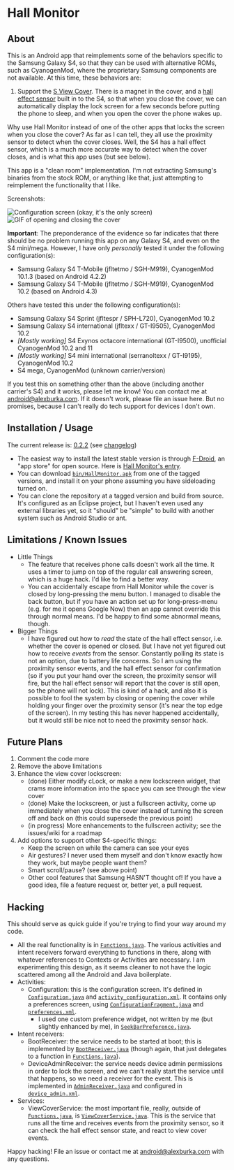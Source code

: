 Hall Monitor
============

About
-----
This is an Android app that reimplements some of the behaviors specific to the Samsung Galaxy S4, so that they can be used with alternative ROMs, such as CyanogenMod, where the proprietary Samsung components are not available. At this time, these behaviors are:

1. Support the [S View Cover](http://www.theverge.com/2013/3/14/4104134/samsung-announces-galaxy-s4-s-view-cover). There is a magnet in the cover, and a [hall effect sensor](https://en.wikipedia.org/wiki/Hall_effect_sensor) built in to the S4, so that when you close the cover, we can automatically display the lock screen for a few seconds before putting the phone to sleep, and when you open the cover the phone wakes up.

Why use Hall Monitor instead of one of the other apps that locks the screen when you close the cover? As far as I can tell, they all use the proximity sensor to detect when the cover closes. Well, the S4 has a hall effect sensor, which is a much more accurate way to detect when the cover closes, and is what this app uses (but see below).

This app is a "clean room" implementation. I'm not extracting Samsung's binaries from the stock ROM, or anything like that, just attempting to reimplement the functionality that I like.

Screenshots:

![Configuration screen (okay, it's the only screen)](https://raw.github.com/durka/HallMonitor/master/screenshot.png "Configuration screen (okay, it's the only screen)") ![GIF of opening and closing the cover](https://raw.github.com/durka/HallMonitor/master/animation_trimmed.gif "GIF of opening and closing the cover")

**Important**: The preponderance of the evidence so far indicates that there should be no problem running this app on any Galaxy S4, and even on the S4 mini/mega. However, I have only _personally_ tested it under the following configuration(s):

- Samsung Galaxy S4 T-Mobile (jfltetmo / SGH-M919), CyanogenMod 10.1.3 (based on Android 4.2.2)
- Samsung Galaxy S4 T-Mobile (jfltetmo / SGH-M919), CyanogenMod 10.2 (based on Android 4.3)

Others have tested this under the following configuration(s):

- Samsung Galaxy S4 Sprint (jfltespr / SPH-L720), CyanogenMod 10.2
- Samsung Galaxy S4 international (jfltexx / GT-I9505), CyanogenMod 10.2
- _[Mostly working]_ S4 Exynos octacore international (GT-I9500), unofficial CyanogenMod 10.2 and 11
- _[Mostly working]_ S4 mini international (serranoltexx / GT-I9195), CyanogenMod 10.2
- S4 mega, CyanogenMod (unknown carrier/version)

If you test this on something other than the above (including another carrier's S4) and it works, please let me know! You can contact me at [android@alexburka.com](mailto:android@alexburka.com). If it doesn't work, please file an issue here. But no promises, because I can't really do tech support for devices I don't own.

Installation / Usage
--------------------
The current release is: [0.2.2](https://github.com/durka/HallMonitor/tree/0.2.2) (see [changelog](https://github.com/durka/HallMonitor/blob/0.2.2/CHANGELOG.md))

- The easiest way to install the latest stable version is through [F-Droid](https://f-droid.org/), an "app store" for open source. Here is [Hall Monitor's entry](https://f-droid.org/repository/browse/?fdid=org.durka.hallmonitor).
- You can download [`bin/HallMonitor.apk`](https://github.com/durka/HallMonitor/blob/0.2.2/bin/HallMonitor.apk?raw=true) from one of the tagged versions, and install it on your phone assuming you have sideloading turned on.
- You can clone the repository at a tagged version and build from source. It's configured as an Eclipse project, but I haven't even used any external libraries yet, so it "should" be "simple" to build with another system such as Android Studio or ant.

Limitations / Known Issues
--------------------------
- Little Things
    - The feature that receives phone calls doesn't work all the time. It uses a timer to jump on top of the regular call answering screen, which is a huge hack. I'd like to find a better way.
    - You can accidentally escape from Hall Monitor while the cover is closed by long-pressing the menu button. I managed to disable the back button, but if you have an action set up for long-press-menu (e.g. for me it opens Google Now) then an app cannot override this through normal means. I'd be happy to find some abnormal means, though.
- Bigger Things
    - I have figured out how to _read_ the state of the hall effect sensor, i.e. whether the cover is opened or closed. But I have not yet figured out how to receive _events_ from the sensor. Constantly polling its state is not an option, due to battery life concerns. So I am using the proximity sensor events, and the hall effect sensor for confirmation (so if you put your hand over the screen, the proximity sensor will fire, but the hall effect sensor will report that the cover is still open, so the phone will not lock). This is kind of a hack, and also it is possible to fool the system by closing or opening the cover while holding your finger over the proximity sensor (it's near the top edge of the screen). In my testing this has never happened accidentally, but it would still be nice not to need the proximity sensor hack.

Future Plans
------------
1. Comment the code more
2. Remove the above limitations
3. Enhance the view cover lockscreen:
    - (done) Either modify cLock, or make a new lockscreen widget, that crams more information into the space you can see through the view cover
    - (done) Make the lockscreen, or just a fullscreen activity, come up immediately when you close the cover instead of turning the screen off and back on (this could supersede the previous point)
    - (in progress) More enhancements to the fullscreen activity; see the issues/wiki for a roadmap
4. Add options to support other S4-specific things:
    - Keep the screen on while the camera can see your eyes
    - Air gestures? I never used them myself and don't know exactly how they work, but maybe people want them?
    - Smart scroll/pause? (see above point)
    - Other cool features that Samsung HASN'T thought of! If you have a good idea, file a feature request or, better yet, a pull request.

Hacking
-------
This should serve as quick guide if you're trying to find your way around my code.

- All the real functionality is in [`Functions.java`](https://github.com/durka/HallMonitor/blob/master/src/org/durka/hallmonitor/Functions.java). The various activities and intent receivers forward everything to functions in there, along with whatever references to Contexts or Activities are necessary. I am experimenting this design, as it seems cleaner to not have the logic scattered among all the Android and Java boilerplate.
- Activities:
    - Configuration: this is the configuration screen. It's defined in [`Configuration.java`](https://github.com/durka/HallMonitor/blob/master/src/org/durka/hallmonitor/Configuration.java) and [`activity_configuration.xml`](https://github.com/durka/HallMonitor/blob/master/res/layout/activity_configuration.xml). It contains only a preferences screen, using [`ConfigurationFragment.java`](https://github.com/durka/HallMonitor/blob/master/src/org/durka/hallmonitor/ConfigurationFragment.java) and [`preferences.xml`](https://github.com/durka/HallMonitor/blob/master/res/xml/preferences.xml).
        - I used one custom preference widget, not written by me (but slightly enhanced by me), in [`SeekBarPreference.java`](https://github.com/durka/HallMonitor/blob/master/src/com/hlidskialf/android/preference/SeekBarPreference.java).
- Intent receivers:
    - BootReceiver: the service needs to be started at boot; this is implemented by [`BootReceiver.java`](https://github.com/durka/HallMonitor/blob/master/src/org/durka/hallmonitor/BootReceiver.java) (though again, that just delegates to a function in [`Functions.java`](https://github.com/durka/HallMonitor/blob/master/src/org/durka/hallmonitor/Functions.java)).
    - DeviceAdminReceiver: the service needs device admin permissions in order to lock the screen, and we can't really start the service until that happens, so we need a receiver for the event. This is implemented in [`AdminReceiver.java`](https://github.com/durka/HallMonitor/blob/master/src/org/durka/hallmonitor/AdminReceiver.java) and configured in [`device_admin.xml`](https://github.com/durka/HallMonitor/blob/master/res/xml/device_admin.xml).
- Services:
    - ViewCoverService: the most important file, really, outside of [`Functions.java`](https://github.com/durka/HallMonitor/blob/master/src/org/durka/hallmonitor/Functions.java), is [`ViewCoverService.java`](https://github.com/durka/HallMonitor/blob/master/src/org/durka/hallmonitor/ViewCoverService.java). This is the service that runs all the time and receives events from the proximity sensor, so it can check the hall effect sensor state, and react to view cover events.

Happy hacking! File an issue or contact me at [android@alexburka.com](mailto:android@alexburka.com) with any questions.

